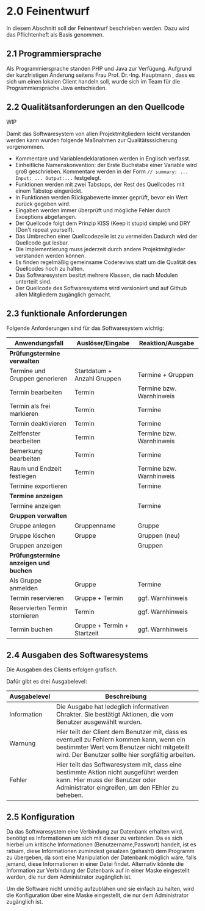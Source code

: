 # 2.0 Feinentwurf

In diesem Abschnitt soll der Feinentwurf beschrieben werden. Dazu wird das Pflichtenheft als Basis genommen.

## 2.1 Programmiersprache

Als Programmiersprache standen PHP und Java zur Verfügung. Aufgrund der kurzfristigen Änderung seitens Frau Prof. Dr.-Ing. Hauptmann , dass es sich um einen lokalen Client handeln soll, wurde sich im Team für die Programmiersprache Java entschieden.

## 2.2 Qualitätsanforderungen an den Quellcode

WIP

Damit das Softwaresystem von allen Projektmitgliedern leicht verstanden werden kann wurden folgende Maßnahmen zur Qualitätsssicherung vorgenommen.

* Kommentare und Variablendeklarationen werden in Englisch verfasst.
* Einheitliche Namenskonvention: der Erste Buchstabe einer Variable wird groß geschrieben. Kommentare werden in der Form `// summary: ... Input: ... Output:...` festgelegt.
* Funktionen werden mit zwei Tabstops, der Rest des Quellcodes mit einem Tabstop eingerückt.
* In Funktionen werden Rückgabewerte immer geprüft, bevor ein Wert zurück gegeben wird.
* Eingaben werden immer überprüft und mögliche Fehler durch Exceptions abgefangen.
* Der Quellcode folgt dem Prinzip KISS (Keep it stupid simple) und DRY (Don't repeat yourself).
* Das Umbrechen einer Quellcodezeile ist zu vermeiden.Dadurch wird der Quellcode gut lesbar.
* Die Implementierung muss jederzeit durch andere Projektmitglieder verstanden werden können.
* Es finden regelmäßig gemeinsame Codereviws statt um die Qualität des Quellcodes hoch zu halten.
* Das Softwaresystem besitzt mehrere Klassen, die nach Modulen unterteilt sind.
* Der Quellcode des Softwaresystems wird versioniert und auf Github allen Mitgliedern zugänglich gemacht.

## 2.3 funktionale Anforderungen

Folgende Anforderungen sind für das Softwaresystem wichtig:

Anwendungsfall | Auslöser/Eingabe | Reaktion/Ausgabe
---------------|----------|---------
**Prüfungstermine verwalten** | |
Termine und Gruppen generieren | Startdatum + Anzahl Gruppen | Termine + Gruppen
Termin bearbeiten | Termin | Termine bzw. Warnhinweis
Termin als frei markieren | Termin | Termine
Termin deaktivieren | Termin | Termine
Zeitfenster bearbeiten | Termin | Termine bzw. Warnhinweis
Bemerkung bearbeiten | Termin | Termine
Raum und Endzeit festlegen | Termin | Termine bzw. Warnhinweis
Termine exportieren | | Termine
**Termine anzeigen** | |
Termine anzeigen | | Termine
**Gruppen verwalten** | |
Gruppe anlegen | Gruppenname | Gruppe
Gruppe löschen | Gruppe | Gruppen (neu)
Gruppen anzeigen | | Gruppen
**Prüfungstermine anzeigen und buchen** | |
Als Gruppe anmelden | Gruppe | Termine
Termin reservieren | Gruppe + Termin | ggf. Warnhinweis
Reservierten Termin stornieren | Termin | ggf. Warnhinweis
Termin buchen | Gruppe + Termin + Startzeit | ggf. Warnhinweis

## 2.4 Ausgaben des Softwaresystems

Die Ausgaben des Clients erfolgen grafisch. 

Dafür gibt es drei Ausgabelevel:



| Ausgabelevel | Beschreibung 
| -------- | -------- |
| Information    | Die Ausgabe hat ledeglich informativen Chrakter. Sie bestätigt Aktionen, die vom Benutzer ausgewählt wurden.    |
| Warnung   | Hier teilt der Client dem Benutzer mit, dass es eventuell zu Fehlern kommen kann, wenn ein bestimmter Wert vom Benutzer nicht mitgeteilt wird. Der Benutzer sollte hier sorgfältig arbeiten.  |
| Fehler   |Hier teilt das Softwaresystem mit, dass eine bestimmte Aktion nicht ausgeführt werden kann. Hier muss der Benutzer oder Administrator eingreifen, um den FEhler zu beheben.    |


## 2.5 Konfiguration

Da das Softwaresystem eine Verbindung zur Datenbank erhalten wird, benötigt es Informationen um sich mit dieser zu verbinden. 
Da es sich hierbei um kritische Informationen (Benutzername,Passwort) handelt, ist es ratsam, diese Informationen zumindest gesalzen (gehasht) dem Programm zu übergeben, da sont eine Manipulation der Datenbank möglich wäre, falls jemand, diese Informationen in einer Datei findet.
Alternativ könnte die Information zur Verbindung der Datenbank auf in einer Maske eingestellt werden, die nur dem Administrator zugänglich ist.

Um die Software nicht unnötig aufzublähen und sie einfach zu halten, wird die Konfiguration über eine Maske eingestellt, die nur dem Administrator zugänglich ist.
